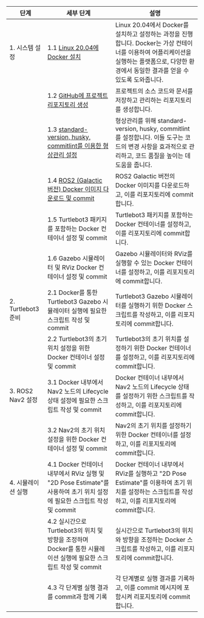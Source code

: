 | 단계 | 세부 단계 | 설명 |
|------|----------|-----|
| 1. 시스템 설정 | 1.1 [Linux 20.04에 Docker 설치](./Docker_Installation.md) | Linux 20.04에서 Docker를 설치하고 설정하는 과정을 진행합니다. Docker는 가상 컨테이너를 이용하여 어플리케이션을 실행하는 플랫폼으로, 다양한 환경에서 동일한 결과를 얻을 수 있도록 도와줍니다. |
|  | 1.2 [GitHub에 프로젝트 리포지토리 생성](./GitHub_Repo_Creation.md) | 프로젝트의 소스 코드와 문서를 저장하고 관리하는 리포지토리를 생성합니다. |
|  | 1.3 [standard-version, husky, commitlint를 이용한 형상관리 설정](./Configuration_Management_Setup.md) | 형상관리를 위해 standard-version, husky, commitlint를 설정합니다. 이들 도구는 코드의 변경 사항을 효과적으로 관리하고, 코드 품질을 높이는 데 도움을 줍니다. |
|  | 1.4 [ROS2 (Galactic 버전) Docker 이미지 다운로드 및 commit](./Download_Docker_Image.md) | ROS2 Galactic 버전의 Docker 이미지를 다운로드하고, 이를 리포지토리에 commit합니다. |
|  | 1.5 Turtlebot3 패키지를 포함하는 Docker 컨테이너 설정 및 commit | Turtlebot3 패키지를 포함하는 Docker 컨테이너를 설정하고, 이를 리포지토리에 commit합니다. |
|  | 1.6 Gazebo 시뮬레이터 및 RViz Docker 컨테이너 설정 및 commit | Gazebo 시뮬레이터와 RViz를 실행할 수 있는 Docker 컨테이너를 설정하고, 이를 리포지토리에 commit합니다. |
| 2. Turtlebot3 준비 | 2.1 Docker를 통한 Turtlebot3 Gazebo 시뮬레이터 실행에 필요한 스크립트 작성 및 commit | Turtlebot3 Gazebo 시뮬레이터를 실행하기 위한 Docker 스크립트를 작성하고, 이를 리포지토리에 commit합니다. |
|  | 2.2 Turtlebot3의 초기 위치 설정을 위한 Docker 컨테이너 설정 및 commit | Turtlebot3의 초기 위치를 설정하기 위한 Docker 컨테이너를 설정하고, 이를 리포지토리에 commit합니다. |
| 3. ROS2 Nav2 설정 | 3.1 Docker 내부에서 Nav2 노드의 Lifecycle 상태 설정에 필요한 스크립트 작성 및 commit | Docker 컨테이너 내부에서 Nav2 노드의 Lifecycle 상태를 설정하기 위한 스크립트를 작성하고, 이를 리포지토리에 commit합니다. |
|  | 3.2 Nav2의 초기 위치 설정을 위한 Docker 컨테이너 설정 및 commit | Nav2의 초기 위치를 설정하기 위한 Docker 컨테이너를 설정하고, 이를 리포지토리에 commit합니다. |
| 4. 시뮬레이션 실행 | 4.1 Docker 컨테이너 내부에서 RViz 실행 및 "2D Pose Estimate"를 사용하여 초기 위치 설정에 필요한 스크립트 작성 및 commit | Docker 컨테이너 내부에서 RViz를 실행하고 "2D Pose Estimate"를 이용하여 초기 위치를 설정하는 스크립트를 작성하고, 이를 리포지토리에 commit합니다. |
|  | 4.2 실시간으로 Turtlebot3의 위치 및 방향을 조정하며 Docker를 통한 시뮬레이션 실행에 필요한 스크립트 작성 및 commit | 실시간으로 Turtlebot3의 위치와 방향을 조정하는 Docker 스크립트를 작성하고, 이를 리포지토리에 commit합니다. |
|  | 4.3 각 단계별 실행 결과를 commit과 함께 기록 | 각 단계별로 실행 결과를 기록하고, 이를 commit 메시지에 포함시켜 리포지토리에 commit합니다. |
